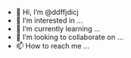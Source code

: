- 👋 Hi, I’m @ddffjdicj
- 👀 I’m interested in ...
- 🌱 I’m currently learning ...
- 💞️ I’m looking to collaborate on ...
- 📫 How to reach me ...

<!---
ddffjdicj/ddffjdicj is a ✨ special ✨ repository because its `README.md` (this file) appears on your GitHub profile.
You can click the Preview link to take a look at your changes.
--->
